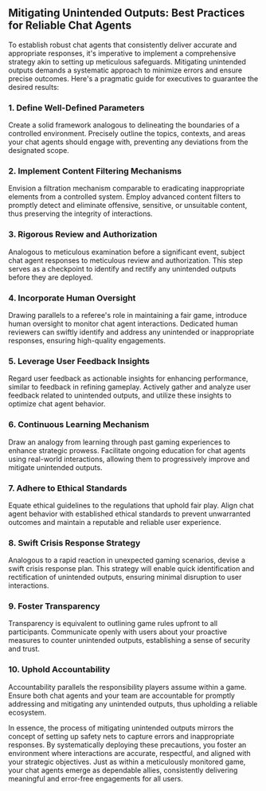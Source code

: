 ## Mitigating Unintended Outputs: Best Practices for Reliable Chat Agents

To establish robust chat agents that consistently deliver accurate and appropriate responses, it's imperative to implement a comprehensive strategy akin to setting up meticulous safeguards. Mitigating unintended outputs demands a systematic approach to minimize errors and ensure precise outcomes. Here's a pragmatic guide for executives to guarantee the desired results:

### 1. Define Well-Defined Parameters

Create a solid framework analogous to delineating the boundaries of a controlled environment. Precisely outline the topics, contexts, and areas your chat agents should engage with, preventing any deviations from the designated scope.

### 2. Implement Content Filtering Mechanisms

Envision a filtration mechanism comparable to eradicating inappropriate elements from a controlled system. Employ advanced content filters to promptly detect and eliminate offensive, sensitive, or unsuitable content, thus preserving the integrity of interactions.

### 3. Rigorous Review and Authorization

Analogous to meticulous examination before a significant event, subject chat agent responses to meticulous review and authorization. This step serves as a checkpoint to identify and rectify any unintended outputs before they are deployed.

### 4. Incorporate Human Oversight

Drawing parallels to a referee's role in maintaining a fair game, introduce human oversight to monitor chat agent interactions. Dedicated human reviewers can swiftly identify and address any unintended or inappropriate responses, ensuring high-quality engagements.

### 5. Leverage User Feedback Insights

Regard user feedback as actionable insights for enhancing performance, similar to feedback in refining gameplay. Actively gather and analyze user feedback related to unintended outputs, and utilize these insights to optimize chat agent behavior.

### 6. Continuous Learning Mechanism

Draw an analogy from learning through past gaming experiences to enhance strategic prowess. Facilitate ongoing education for chat agents using real-world interactions, allowing them to progressively improve and mitigate unintended outputs.

### 7. Adhere to Ethical Standards

Equate ethical guidelines to the regulations that uphold fair play. Align chat agent behavior with established ethical standards to prevent unwarranted outcomes and maintain a reputable and reliable user experience.

### 8. Swift Crisis Response Strategy

Analogous to a rapid reaction in unexpected gaming scenarios, devise a swift crisis response plan. This strategy will enable quick identification and rectification of unintended outputs, ensuring minimal disruption to user interactions.

### 9. Foster Transparency

Transparency is equivalent to outlining game rules upfront to all participants. Communicate openly with users about your proactive measures to counter unintended outputs, establishing a sense of security and trust.

### 10. Uphold Accountability

Accountability parallels the responsibility players assume within a game. Ensure both chat agents and your team are accountable for promptly addressing and mitigating any unintended outputs, thus upholding a reliable ecosystem.

In essence, the process of mitigating unintended outputs mirrors the concept of setting up safety nets to capture errors and inappropriate responses. By systematically deploying these precautions, you foster an environment where interactions are accurate, respectful, and aligned with your strategic objectives. Just as within a meticulously monitored game, your chat agents emerge as dependable allies, consistently delivering meaningful and error-free engagements for all users.